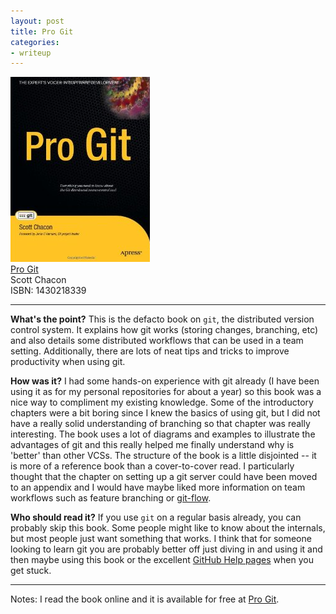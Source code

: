 ```yaml
---
layout: post
title: Pro Git
categories:
- writeup
---
```

![](/static/pro-git.png)  
[Pro Git](http://www.amazon.com/exec/obidos/ASIN/1430218339/ref=nosim&tag=bookreview0a1-20)  
Scott Chacon   
ISBN: 1430218339

---

**What's the point?**
This is the defacto book on `git`, the distributed version control system.  It explains how git works 
(storing changes, branching, etc) and also details some distributed workflows that can be used in a team 
setting.  Additionally, there are lots of neat tips and tricks to improve productivity when using git.

**How was it?**
I had some hands-on experience with git already (I have been using it as for my personal repositories for
 about a year) so this book was a nice way to compliment my existing knowledge.  Some of the introductory
 chapters were a bit boring since I knew the basics of using git, but I did not have a really solid 
 understanding of branching so that chapter was really interesting.  The book uses a lot of diagrams and 
 examples to illustrate the advantages of git and this really helped me finally understand why is 'better' than other VCSs.
 The structure of the book is a little disjointed -- it is more of a reference book than a cover-to-cover 
 read.  I particularly thought that the chapter on setting up a git server could have been moved to an 
 appendix and I would have maybe liked more information on team workflows such as feature branching or 
 [git-flow](http://nvie.com/posts/a-successful-git-branching-model/).

**Who should read it?**
If you use `git` on a regular basis already, you can probably skip this book.  Some people might like to 
know about the internals, but most people just want something that works.  I think that for someone looking
 to learn git you are probably better off just diving in and using it and then maybe using this book or the
 excellent [GitHub Help pages](http://help.github.com/) when you get stuck.

---
Notes: I read the book online and it is available for free at
[Pro Git](http://progit.org/book/).